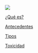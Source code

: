 ![](https://images.cooltext.com/5260994.png)

[¿Qué es?](https://github.com/PFLC/g424markdown-mesa-5-los-jakepaulers/blob/master/Que%20es.md)

[Antecedentes](https://github.com/PFLC/g424markdown-mesa-5-los-jakepaulers/blob/master/antecedentes.md)

[Tipos](https://github.com/PFLC/g424markdown-mesa-5-los-jakepaulers/blob/master/Tipos.md)

[Toxicidad](https://github.com/PFLC/g424markdown-mesa-5-los-jakepaulers/blob/master/toxicidad.md)

